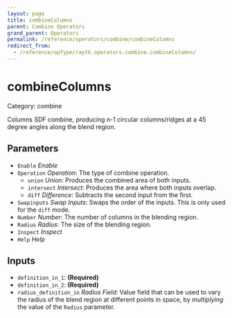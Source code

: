 ```yaml
---
layout: page
title: combineColumns
parent: Combine Operators
grand_parent: Operators
permalink: /reference/operators/combine/combineColumns
redirect_from:
  - /reference/opType/raytk.operators.combine.combineColumns/
---
```


# combineColumns

Category: combine



Columns SDF combine, producing n-1 circular columns/ridges at a 45 degree angles along the blend region.

## Parameters

* `Enable` *Enable*
* `Operation` *Operation*: The type of combine operation.
  * `union` *Union*: Produces the combined area of both inputs.
  * `intersect` *Intersect*: Produces the area where both inputs overlap.
  * `diff` *Difference*: Subtracts the second input from the first.
* `Swapinputs` *Swap Inputs*: Swaps the order of the inputs. This is only used for the `diff` mode.
* `Number` *Number*: The number of columns in the blending region.
* `Radius` *Radius*: The size of the blending region.
* `Inspect` *Inspect*
* `Help` *Help*

## Inputs

* `definition_in_1`:  **(Required)**
* `definition_in_2`:  **(Required)**
* `radius_definition_in` *Radius Field*:  Value field that can be used to vary the radius of the blend region at different points in space, by *multiplying* the value of the `Radius` parameter.